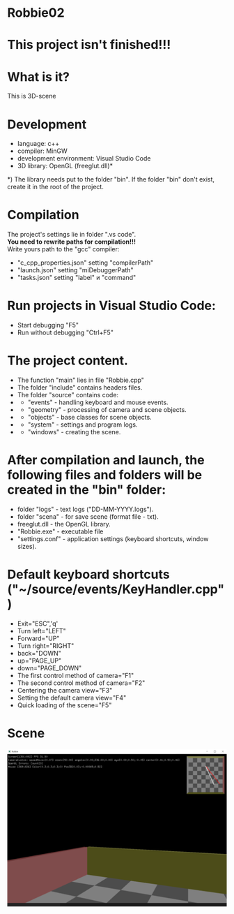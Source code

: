 # Robbie02
# This project isn't finished!!!

# What is it?
This is 3D-scene

# Development
- language: c++
- compiler: MinGW
- development environment: Visual Studio Code
- 3D library: OpenGL (freeglut.dll)*

*) The library needs put to the folder "bin". If the folder "bin" don't exist, create it in the root of the project.

# Compilation
The project's settings lie in folder ".vs code".</br>
<b>You need to rewrite paths for compilation!!!</b></br>
Write yours path to the "gcc" compiler:
- "c_cpp_properties.json" setting "compilerPath"
- "launch.json" setting "miDebuggerPath"
- "tasks.json" setting "label" и "command"

# Run projects in Visual Studio Code:
- Start debugging "F5"
- Run without debugging "Ctrl+F5"

# The project content.
- The function "main" lies in file "Robbie.cpp"
- The folder "include" contains headers files.
- The folder "source" contains code:
- - "events" - handling keyboard and mouse events.
- - "geometry" - processing of camera and scene objects.
- - "objects" - base classes for scene objects.
- - "system" - settings and program logs.
- - "windows" - creating the scene.

# After compilation and launch, the following files and folders will be created in the "bin" folder:
- folder "logs" - text logs ("DD-MM-YYYY.logs").
- folder "scena" - for save scene (format file - txt).
- freeglut.dll - the OpenGL library.
- "Robbie.exe" - executable file
- "settings.conf" - application settings (keyboard shortcuts, window sizes).

# Default keyboard shortcuts ("~/source/events/KeyHandler.cpp")
- Exit="ESC",'q'
- Turn left="LEFT"
- Forward="UP"
- Turn right="RIGHT"
- back="DOWN"   
- up="PAGE_UP"     
- down="PAGE_DOWN"   
- The first control method of camera="F1"
- The second control method of camera="F2"
- Centering the camera view="F3"
- Setting the default camera view="F4"
- Quick loading of the scene="F5"

# Scene
![scene](https://github.com/Chorochev/Robbie02/blob/master/scene.png)
